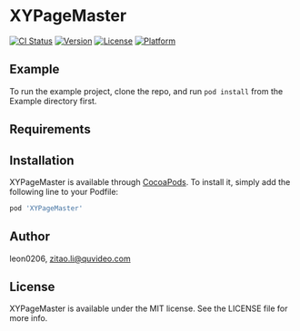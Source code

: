 # XYPageMaster

[![CI Status](https://img.shields.io/travis/leon0206/XYPageMaster.svg?style=flat)](https://travis-ci.org/leon0206/XYPageMaster)
[![Version](https://img.shields.io/cocoapods/v/XYPageMaster.svg?style=flat)](https://cocoapods.org/pods/XYPageMaster)
[![License](https://img.shields.io/cocoapods/l/XYPageMaster.svg?style=flat)](https://cocoapods.org/pods/XYPageMaster)
[![Platform](https://img.shields.io/cocoapods/p/XYPageMaster.svg?style=flat)](https://cocoapods.org/pods/XYPageMaster)

## Example

To run the example project, clone the repo, and run `pod install` from the Example directory first.

## Requirements

## Installation

XYPageMaster is available through [CocoaPods](https://cocoapods.org). To install
it, simply add the following line to your Podfile:

```ruby
pod 'XYPageMaster'
```

## Author

leon0206, zitao.li@quvideo.com

## License

XYPageMaster is available under the MIT license. See the LICENSE file for more info.
